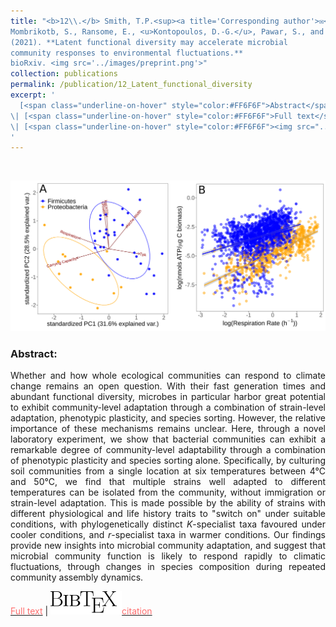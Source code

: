```yaml
---
title: "<b>12\\.</b> Smith, T.P.<sup><a title='Corresponding author'>✉</a></sup>, 
Mombrikotb, S., Ransome, E., <u>Kontopoulos, D.-G.</u>, Pawar, S., and Bell, T. 
(2021). **Latent functional diversity may accelerate microbial 
community responses to environmental fluctuations.** 
bioRxiv. <img src='../images/preprint.png'>"
collection: publications
permalink: /publication/12_Latent_functional_diversity
excerpt: '
  [<span class="underline-on-hover" style="color:#FF6F6F">Abstract</span>](../publication/12_Latent_functional_diversity)
\| [<span class="underline-on-hover" style="color:#FF6F6F">Full text</span>](https://doi.org/10.1101/2021.04.14.439774)
\| [<span class="underline-on-hover" style="color:#FF6F6F"><img src="../images/bibtex.svg">citation</span>](../bibtex/12_Latent_functional_diversity.bib)
'
---
```


<br><center><img src="../images/publications/latent_functional_diversity.png"></center>

### Abstract:

<p style='text-align: justify;'>
Whether and how whole ecological communities can respond to climate change 
remains an open question. With their fast generation times and abundant 
functional diversity, microbes in particular harbor great potential to exhibit 
community-level adaptation through a combination of strain-level adaptation, 
phenotypic plasticity, and species sorting. However, the relative importance of 
these mechanisms remains unclear. Here, through a novel laboratory experiment, 
we show that bacterial communities can exhibit a remarkable degree of 
community-level adaptability through a combination of phenotypic plasticity and 
species sorting alone. Specifically, by culturing soil communities from a 
single location at six temperatures between 4°C and 50°C, we find that multiple 
strains well adapted to different temperatures can be isolated from the 
community, without immigration or strain-level adaptation. This is made 
possible by the ability of strains with different physiological and life 
history traits to "switch on" under suitable conditions, with phylogenetically 
distinct <i>K</i>-specialist taxa favoured under cooler conditions, and <i>r</i>-specialist 
taxa in warmer conditions. Our findings provide new insights into microbial 
community adaptation, and suggest that microbial community function is likely 
to respond rapidly to climatic fluctuations, through changes in species 
composition during repeated community assembly dynamics.


</p>

[<span class="underline-on-hover" style="color:#FF6F6F">Full text</span>](https://doi.org/10.1101/2021.04.14.439774)
\| [<span class="underline-on-hover" style="color:#FF6F6F"><img src="../images/bibtex.svg">citation</span>](../bibtex/12_Latent_functional_diversity.bib)
